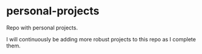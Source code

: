 # personal-projects
Repo with personal projects.


I will continuously be adding more robust projects to this repo as I complete them. 
